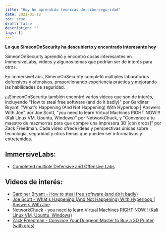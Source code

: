 ```yaml
---
title: "Hoy he aprendido técnicas de ciberseguridad"
date: 2021-01-18
toc: true
draft: false
description: ""
tags: []
---
```


**Lo que SimeonOnSecurity ha descubierto y encontrado interesante hoy**

SimeonOnSecurity aprendió y encontró cosas interesantes en ImmersiveLabs, videos y algunos temas que podrían ser de interés para otros.

En ImmersiveLabs, SimeonOnSecurity completó múltiples laboratorios defensivos y ofensivos, proporcionando experiencia práctica y mejorando las habilidades de seguridad.

¡¡¡SimeonOnSecurity también encontró varios videos que son de interés, incluyendo "How to steal free software (and do it badly)" por Gardiner Bryant, "What's Happening (And Not Happening) With Hyperloop | Answers With Joe" por Joe Scott, "you need to learn Virtual Machines RIGHT NOW!!! (Kali Linux VM, Ubuntu, Windows)" por NetworkChuck, y "Convence a tu maestro de mazmorras para que compre una impresora 3D [con orcos]" por Zack Freedman. Cada vídeo ofrece ideas y perspectivas únicas sobre tecnología, seguridad y otros temas que pueden ser informativos y entretenidos.

## ImmersiveLabs:
- [Completed multiple Defensive and Offensive Labs](https://www.immersivelabs.com/)

## Videos de interés:
- [Gardiner Bryant - How to steal free software (and do it badly)](https://www.youtube.com/watch?v=7bYpZpTCUFA)
- [Joe Scott - What's Happening (And Not Happening) With Hyperloop | Answers With Joe](https://www.youtube.com/watch?v=23n94m96flc)
- [NetworkChuck - you need to learn Virtual Machines RIGHT NOW!! (Kali Linux VM, Ubuntu, Windows)](https://www.youtube.com/watch?v=wX75Z-4MEoM)
- [Zack Freedman - Convince Your Dungeon Master to Buy a 3D Printer [with orcs]](https://www.youtube.com/watch?v=Lvo61p1UVCQ)